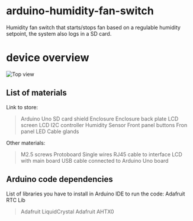 # arduino-humidity-fan-switch
Humidity fan switch that starts/stops fan based on a regulable humidity setpoint, the system also logs in a SD card.

# device overview
![Top view](./images/top_view.png)

## List of materials
Link to store:
> Arduino Uno
> SD card shield
> Enclosure
> Enclosure back plate
> LCD screen
> LCD I2C controller
> Humidity Sensor
> Front panel buttons
> Fron panel LED
> Cable glands

Other materials:
> M2.5 screws
> Protoboard
> Single wires
> RJ45 cable to interface LCD with main board
> USB cable connected to Arduino Uno board

## Arduino code dependencies
List of libraries you have to install in Arduino IDE to run the code:
Adafruit RTC Lib
>Adafruit LiquidCrystal
>Adafruit AHTX0
